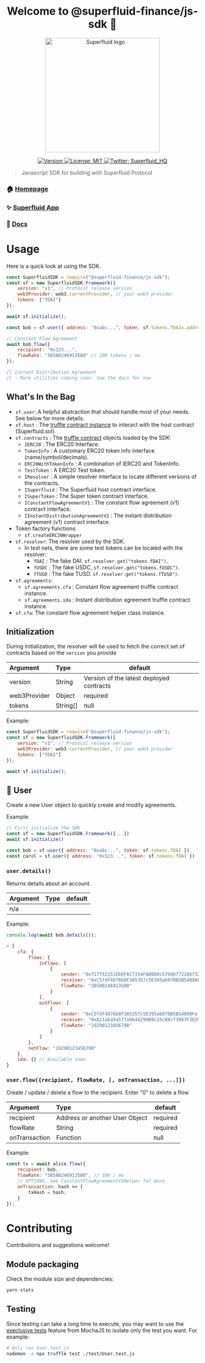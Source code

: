 <h1 align="center">Welcome to @superfluid-finance/js-sdk 👋
</h1>
<div align="center">
<img  width="300" padding="0 0 10px" alt="Superfluid logo" src="/sf-logo.png" />
<p>
  <a href="https://www.npmjs.com/package/@superfluid-finance/js-sdk" target="_blank">
    <img alt="Version" src="https://img.shields.io/npm/v/@superfluid-finance/js-sdk.svg">
  </a>
  <a href="#" target="_blank">
    <img alt="License: MIT" src="https://img.shields.io/badge/License-MIT-yellow.svg" />
  </a>
  <a href="https://twitter.com/Superfluid_HQ/status/" target="_blank">
    <img alt="Twitter: Superfluid_HQ" src="https://img.shields.io/twitter/follow/Superfluid_HQ.svg?style=social" />
  </a>
</p>
</div>

> Javascript SDK for building with Superfluid Protocol

### 🏠 [Homepage](https://superfluid.finance)

### ✨ [Superfluid App](https://app.superfluid.finance/)

### 📖 [Docs](https://docs.superfluid.finance)

# Usage

Here is a quick look at using the SDK.

```js
const SuperfluidSDK = require("@superfluid-finance/js-sdk");
const sf = new SuperfluidSDK.Framework({
    version: "v1", // Protocol release version
    web3Provider: web3.currentProvider, // your web3 provider
    tokens: ["fDAI"]
});

await sf.initialize();

const bob = sf.user({ address: "0xabc...", token: sf.tokens.fDAIx.address });

// Constant Flow Agreement
await bob.flow({
    recipient: "0x123...",
    flowRate: "38580246913580" // 100 tokens / mo
});

// Instant Distribution Agreement
// - More utilities coming soon. See the docs for now
```

## What's In the Bag

-   `sf.user`: A helpful abstraction that should handle most of your needs. See below for more details.
-   `sf.host` : The [truffle contract instance](https://www.trufflesuite.com/docs/truffle/getting-started/interacting-with-your-contracts)
    to interact with the host contract (Superfluid.sol).
-   `sf.contracts` : The [truffle contract](https://www.trufflesuite.com/docs/truffle/reference/contract-abstractions) objects loaded by the SDK:
    -   `IERC20` : The ERC20 Interface.
    -   `TokenInfo` : A customary ERC20 token info interface (name/symbol/decimals).
    -   `ERC20WithTokenInfo` : A combination of IERC20 and TokenInfo.
    -   `TestToken` : A ERC20 Test token.
    -   `IResolver` : A simple resolver interface to locate different versions of the contracts.
    -   `ISuperfluid` : The Superfluid host contract interface.
    -   `ISuperToken` : The Super token contract interface.
    -   `IConstantFlowAgreementV1` : The constant flow agreement (v1) contract interface.
    -   `IInstantDistributionAgreementV1` : The instant distribution agreement (v1) contract interface.
-   Token factory functions:
    -   `sf.createERC20Wrapper`
-   `sf.resolver`: The resolver used by the SDK.
    -   In test nets, there are some test tokens can be located with the resolver:
        -   `fDAI` : The fake DAI. `sf.resolver.get("tokens.fDAI")`.
        -   `fUSDC` : The fake USDC. `sf.resolver.get("tokens.fUSDC")`.
        -   `fTUSD` : The fake TUSD. `sf.resolver.get("tokens.fTUSD")`.
-   `sf.agreements`:
    -   `sf.agreements.cfa` : Constant flow agreement truffle contract instance.
    -   `sf.agreements.ida` : Instant distribution agreement truffle contract instance.
-   `sf.cfa`: The constant flow agreement helper class instance.

## Initialization

During initialization, the resolver will be used to fetch the correct set of contracts based on the `version` you provide

| Argument     | Type     | default                                  |
| :----------- | :------- | ---------------------------------------- |
| version      | String   | Version of the latest deployed contracts |
| web3Provider | Object   | required                                 |
| tokens       | String[] | null                                     |

Example:

```js
const SuperfluidSDK = require("@superfluid-finance/js-sdk");
const sf = new SuperfluidSDK.Framework({
    version: "v1", // Protocol release version
    web3Provider: web3.currentProvider, // your web3 provider
    tokens: ["fDAI"]
});

await sf.initialize();
```

## :bust_in_silhouette: User

Create a new User object to quickly create and modify agreements.

Example:

```js
// First initialize the SDK
const sf = new SuperfluidSDK.Framework({...})
await sf.initialize()

const bob = sf.user({ address: "0xabc...", token: sf.tokens.fDAI })
const carol = sf.user({ address: "0x123...", token: sf.tokens.fDAI })
```

### `user.details()`

Returns details about an account.

| Argument | Type | default |
| :------- | :--- | ------- |
| n/a      |      |         |

Example:

```js
console.log(await bob.details());

> {
    cfa: {
        flows: {
            inFlows: [
                {
                    sender: "0xf17f52151EbEF6C7334FAD080c5704D77216b732",
                    receiver: "0xC5fdf4076b8F3A5357c5E395ab970B5B54098Fef",
                    flowRate: "38580246913580"
                }
            ],
            outFlows: [
                {
                    sender: "0xC5fdf4076b8F3A5357c5E395ab970B5B54098Fef",
                    receiver: "0x821aEa9a577a9b44299B9c15c88cf3087F3b5544",
                    flowRate: "19290123456790"
                }
            ]
        },
        netFlow: "19290123456790"
    },
    ida: {} // Available soon
}
```

### `user.flow({recipient, flowRate, [, onTransaction, ...]})`

Create / update / delete a flow to the recipient. Enter "0" to delete a flow.

| Argument      | Type                           | default  |
| :------------ | :----------------------------- | -------- |
| recipient     | Address or another User Object | required |
| flowRate      | String                         | required |
| onTransaction | Function                       | null     |

Example:

```js
const tx = await alice.flow({
    recipient: bob,
    flowRate: "38580246913580", // 100 / mo
    // OPTIONS: See ConstantFlowAgreementV1Helper for more
    onTransaction: hash => {
        txHash = hash;
    }
});
```

# Contributing

Contributions and suggestions welcome!

## Module packaging

Check the module size and dependencies:

```bash
yarn stats
```

## Testing

Since testing can take a long time to execute, you may want to use the [execlusive tests](https://mochajs.org/#exclusive-tests) feature from MochaJS to isolate only the test you want. For example:

```bash
# Only run User.test.js
nodemon -x npx truffle test ./test/User.test.js
```
